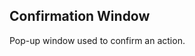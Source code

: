 Confirmation Window
-------------------
Pop-up window used to confirm an action.

[icon]: fa://fa-window-maximize/#f4ff80
